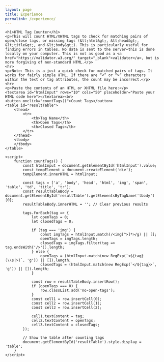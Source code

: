 ```yaml
---
layout: page
title: Experience
permalink: /experience/
---
```


<style>
        #resultTable {
            width: 400px;
            border-collapse: collapse;
            margin-top: 20px;
            display: none; /* Hide the table initially */
        }
        th, td {
            border: 1px solid black;
            padding: 8px;
            text-align: left;
            font-family: Arial, Helvetica, sans-serif;
        }
        th {
            background-color: #f2f2f2;
        }
        .no-open-tags {
            background-color: #ffcccc; /* Light red color for rows with no open tags */
        }
    </style>
    
    <h1>HTML Tag Counter</h1>
    <p>This will count HTML/XHTML tags to check for matching pairs of open/close tags, or missing tags (&lt;html&gt;, &lt;head&gt;, &lt;title&gt;, and &lt;body&gt;). This is particularly useful for finding errors in tables. No data is sent to the server—this is done locally on your computer. This is not as good as a <a href="https://validator.w3.org/" target="_blank">validator</a>, but is more forgiving of non-standard HTML.</p>
    <hr>
    <p>Note: This is a just a quick check for matched pairs of tags. It works for fairly simple HTML. If there are “<” or “>” characters within the text or tag attributes, the count may be incorrect.</p>
    <hr>
    <p>Paste the contents of an HTML or XHTML file here:</p>
    <textarea id="htmlInput" rows="10" cols="50" placeholder="Paste your HTML code here"></textarea><br>
    <button onclick="countTags()">Count Tags</button>
    <table id="resultTable">
        <thead>
            <tr>
                <th>Tag Name</th>
                <th>Open Tags</th>
                <th>Closed Tags</th>
            </tr>
        </thead>
        <tbody>
        </tbody>
    </table>

    <script>
        function countTags() {
            const htmlInput = document.getElementById('htmlInput').value;
            const tempElement = document.createElement('div');
            tempElement.innerHTML = htmlInput;

            const tags = ['a', 'body', 'head', 'html', 'img', 'span', 'table', 'td', 'title', 'tr'];
            const resultTableBody = document.getElementById('resultTable').getElementsByTagName('tbody')[0];
            resultTableBody.innerHTML = ''; // Clear previous results

            tags.forEach(tag => {
                let openTags = 0;
                let closedTags = 0;

                if (tag === 'img') {
                    const imgTags = htmlInput.match(/<img[^>]*>/g) || [];
                    openTags = imgTags.length;
                    closedTags = imgTags.filter(tag => tag.endsWith('/>')).length;
                } else {
                    openTags = (htmlInput.match(new RegExp(`<${tag}(\\s|>)`, 'g')) || []).length;
                    closedTags = (htmlInput.match(new RegExp(`</${tag}>`, 'g')) || []).length;
                }

                const row = resultTableBody.insertRow();
                if (openTags === 0) {
                    row.classList.add('no-open-tags');
                }
                const cell1 = row.insertCell(0);
                const cell2 = row.insertCell(1);
                const cell3 = row.insertCell(2);

                cell1.textContent = tag;
                cell2.textContent = openTags;
                cell3.textContent = closedTags;
            });

            // Show the table after counting tags
            document.getElementById('resultTable').style.display = 'table';
        }
    </script>